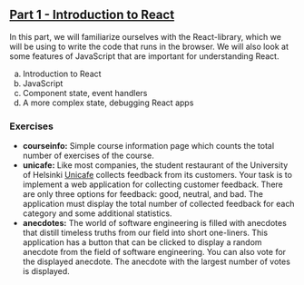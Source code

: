 ## [Part 1 - Introduction to React](https://fullstackopen.com/en/part1)
In this part, we will familiarize ourselves with the React-library, which we will be using to write the code that runs in the browser. We will also look at some features of JavaScript that are important for understanding React.

<ol type="a">
 <li>Introduction to React</li>
 <li>JavaScript</li>
 <li>Component state, event handlers</li>
 <li>A more complex state, debugging React apps</li>
</ol>

### Exercises
* **courseinfo:** Simple course information page which counts the total number of exercises of the course.
* **unicafe:** Like most companies, the student restaurant of the University of Helsinki [Unicafe](https://unicafe.fi/en/) collects feedback from its customers. Your task is to implement a web application for collecting customer feedback. There are only three options for feedback: good, neutral, and bad. The application must display the total number of collected feedback for each category and some additional statistics.
* **anecdotes:** The world of software engineering is filled with anecdotes that distill timeless truths from our field into short one-liners. This application has a button that can be clicked to display a random anecdote from the field of software engineering.  You can also vote for the displayed anecdote. The anecdote with the largest number of votes is displayed.